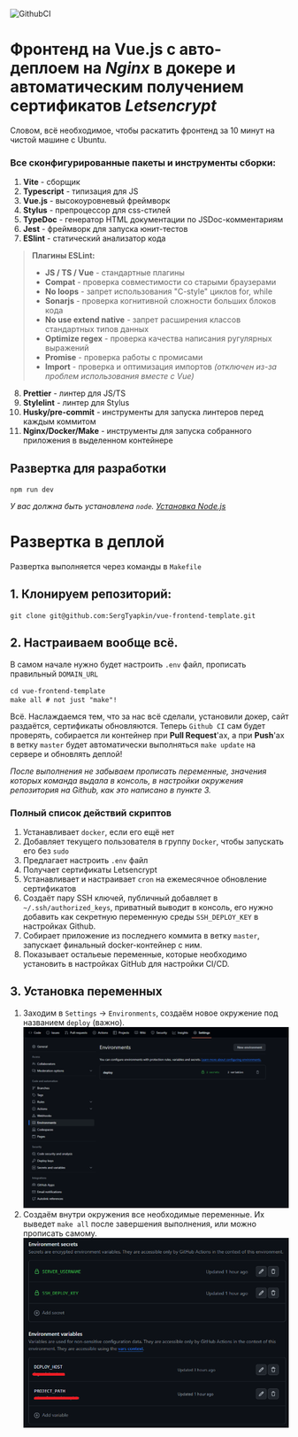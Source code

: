 ![GithubCI](https://github.com/sergtyapkin/vue-frontend-template/actions/workflows/deploy.yml/badge.svg)

# Фронтенд на Vue.js с авто-деплоем на _Nginx_ в докере и автоматическим получением сертификатов _Letsencrypt_

Словом, всё необходимое, чтобы раскатить фронтенд за 10 минут на чистой машине с Ubuntu.

### Все сконфигурированные пакеты и инструменты сборки:

1. **Vite** - сборщик
2. **Typescript** - типизация для JS
3. **Vue.js** - высокоуровневый фреймворк
4. **Stylus** - препроцессор для css-стилей
5. **TypeDoc** - генератор HTML документации по JSDoc-комментариям
6. **Jest** - фреймворк для запуска юнит-тестов
7. **ESlint** - статический анализатор кода

> **Плагины ESLint:**
>
> - **JS / TS / Vue** - стандартные плагины
> - **Compat** - проверка совместимости со старыми браузерами
> - **No loops** - запрет использования "C-style" циклов for, while
> - **Sonarjs** - проверка когнитивной сложности больших блоков кода
> - **No use extend native** - запрет расширения классов стандартных типов данных
> - **Optimize regex** - проверка качества написания ругулярных выражений
> - **Promise** - проверка работы с промисами
> - **Import** - проверка и оптимизация импортов _(отключен из-за проблем использования вместе с Vue)_

8. **Prettier** - линтер для JS/TS
9. **Stylelint** - линтер для Stylus
10. **Husky/pre-commit** - инструменты для запуска линтеров перед каждым коммитом
11. **Nginx/Docker/Make** - инструменты для запуска собранного приложения в выделенном контейнере

## Развертка для разработки

```SHELL
npm run dev
```

_У вас должна быть установлена `node`. [Установка Node.js](;https://nodejs.org/en/download)_

# Развертка в деплой

Развертка выполняется через команды в `Makefile`

## 1. Клонируем репозиторий:

```SHELL
git clone git@github.com:SergTyapkin/vue-frontend-template.git
```

## 2. Настраиваем вообще всё.

В самом начале нужно будет настроить `.env` файл, прописать правильный `DOMAIN_URL`

```SHELL
cd vue-frontend-template
make all # not just "make"!
```

Всё. Наслаждаемся тем, что за нас всё сделали, установили докер, сайт раздаётся, сертификаты обновляются.
Теперь `Github CI` сам будет проверять, собирается ли контейнер при **Pull Request**'ах, а при **Push**'ах в ветку `master` будет автоматически выполняться `make update` на сервере и обновлять деплой!

_После выполнения не забываем прописать переменные, значения которых команда выдала в консоль, в настройки окружения репозитория на Github, как это написано в пункте 3._

### Полный список действий скриптов

1. Устанавливает `docker`, если его ещё нет
2. Добавляет текущего пользователя в группу `Docker`, чтобы запускать его без `sudo`
3. Предлагает настроить `.env` файл
4. Получает сертификаты Letsencrypt
5. Устанавливает и настраивает `cron` на ежемесячное обновление сертификатов
6. Создаёт пару SSH ключей, публичный добавляет в `~/.ssh/authorized_keys`, приватный выводит в консоль, его нужно добавить как секретную переменную среды `SSH_DEPLOY_KEY` в настройках Github.
7. Собирает приложение из последнего коммита в ветку `master`, запускает финальный docker-контейнер с ним.
8. Показывает остальеые переменные, которые необходимо установить в настройках GitHub для настройки CI/CD.

## 3. Установка переменных

1. Заходим в `Settings` -> `Environments`, создаём новое окружение под названием `deploy` (важно).
   ![](/README_res/1.png)
2. Создаём внутри окружения все необходимые переменные. Их выведет `make all` после завершения выполнения, или можно прописать самому.
   ![](/README_res/2.png)
